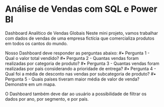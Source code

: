 # Análise de Vendas com SQL e Power BI  

Dashboard Analítico de Vendas Globais
Neste mini projeto, vamos trabalhar com dados de vendas de uma empresa fictícia que comercializa produtos em todos os cantos do mundo.

Nosso Dashboard deve responder as perguntas abaixo:
#• Pergunta 1 - Qual o valor total vendido?
#• Pergunta 2 - Quantas vendas foram realizadas por categoria de produto?
#• Pergunta 3 - Quantas vendas foram realizadas por país considerando a prioridade de entrega?
#• Pergunta 4 - Qual foi a média de desconto nas vendas por subcategoria de produto?
#• Pergunta 5 - Quais países tiveram maior média de valor de venda? Demonstre em um mapa.

O Dashboard também deve dar ao usuário a possibilidade de filtrar os dados por ano, por segmento, e por país.
